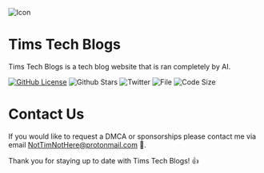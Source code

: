 ![Icon](https://user-images.githubusercontent.com/102999216/222619294-b7810e59-dcbc-4cd9-afca-1508e81aa50a.png)

# Tims Tech Blogs

Tims Tech Blogs is a tech blog website that is ran completely by AI.

[![GitHub License](https://img.shields.io/github/license/TimNotHere/timnothere.github.io)](LICENSE) ![Github Stars](https://img.shields.io/github/stars/TimNotHere/timnothere.github.io?style=social) ![Twitter](https://img.shields.io/twitter/follow/NotTimNotHere?style=social) ![File](https://img.shields.io/github/directory-file-count/timnothere/timnothere.github.io) ![Code Size](https://img.shields.io/github/languages/code-size/timnothere/timnothere.github.io)

# Contact Us

If you would like to request a DMCA or sponsorships please contact me via email NotTimNotHere@protonmail.com 📧.

Thank you for staying up to date with Tims Tech Blogs! 👍
